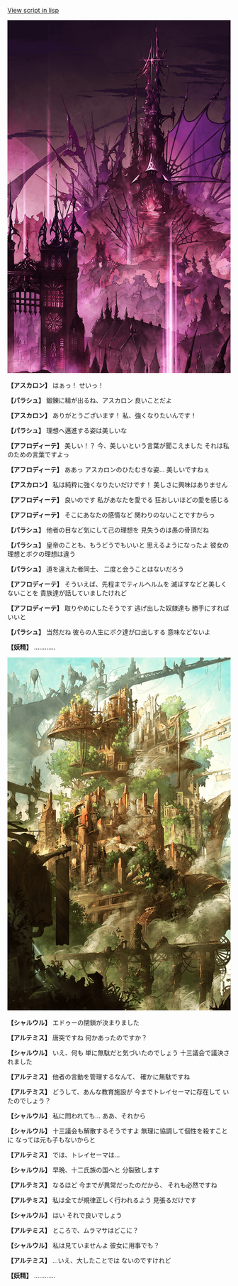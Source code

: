 [View script in lisp](../scripts/110160330.txt)

![300_devil_daytime01.png](../images/backgrounds/300_devil_daytime01.png)

**【アスカロン】**
はぁっ！
せいっ！

**【パラシュ】**
鍛錬に精が出るね、アスカロン
良いことだよ

**【アスカロン】**
ありがとうございます！
私、強くなりたいんです！

**【パラシュ】**
理想へ邁進する姿は美しいな

**【アフロディーテ】**
美しい！？
今、美しいという言葉が聞こえました
それは私のための言葉ですよっ

**【アフロディーテ】**
ああっ
アスカロンのひたむきな姿…
美しいですねぇ

**【アスカロン】**
私は純粋に強くなりたいだけです！
美しさに興味はありません

**【アフロディーテ】**
良いのです
私があなたを愛でる
狂おしいほどの愛を感じる

**【アフロディーテ】**
そこにあなたの感情など
関わりのないことですからっ

**【パラシュ】**
他者の目など気にして己の理想を
見失うのは愚の骨頂だね

**【パラシュ】**
皇帝のことも、もうどうでもいいと
思えるようになったよ
彼女の理想とボクの理想は違う

**【パラシュ】**
道を違えた者同士、
二度と会うことはないだろう

**【アフロディーテ】**
そういえば、先程までティルヘルムを
滅ぼすなどと美しくないことを
貴族達が話していましたけれど

**【アフロディーテ】**
取りやめにしたそうです
逃げ出した奴隷達も
勝手にすればいいと

**【パラシュ】**
当然だね
彼らの人生にボク達が口出しする
意味などないよ

**【妖精】**
…………

![beast_world.png](../images/backgrounds/beast_world.png)

**【シャルウル】**
エドゥーの閉鎖が決まりました

**【アルテミス】**
唐突ですね
何かあったのですか？

**【シャルウル】**
いえ、何も
単に無駄だと気づいたのでしょう
十三議会で議決されました

**【アルテミス】**
他者の言動を管理するなんて、
確かに無駄ですね

**【アルテミス】**
どうして、あんな教育施設が
今までトレイセーマに存在して
いたのでしょう？

**【シャルウル】**
私に問われても…
ああ、それから

**【シャルウル】**
十三議会も解散するそうですよ
無理に協調して個性を殺すことに
なっては元も子もないからと

**【アルテミス】**
では、トレイセーマは…

**【シャルウル】**
早晩、十二氏族の国へと
分裂致します

**【アルテミス】**
なるほど
今までが異常だったのだから、
それも必然ですね

**【アルテミス】**
私は全てが規律正しく行われるよう
見張るだけです

**【シャルウル】**
はい
それで良いでしょう

**【アルテミス】**
ところで、ムラマサはどこに？

**【シャルウル】**
私は見ていませんよ
彼女に用事でも？

**【アルテミス】**
…いえ、大したことでは
ないのですけれど

**【妖精】**
…………